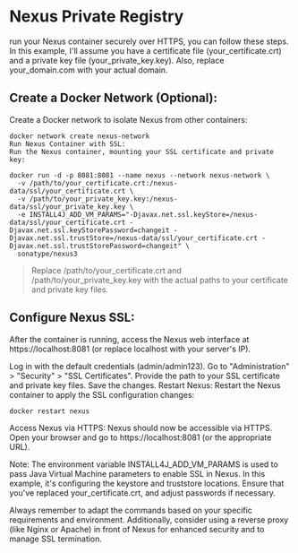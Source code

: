 # Nexus Private Registry

run your Nexus container securely over HTTPS, you can follow these steps. In this example, I'll assume you have a certificate file (your_certificate.crt) and a private key file (your_private_key.key). Also, replace your_domain.com with your actual domain.

## Create a Docker Network (Optional):
Create a Docker network to isolate Nexus from other containers:
```
docker network create nexus-network
Run Nexus Container with SSL:
Run the Nexus container, mounting your SSL certificate and private key:
```
```
docker run -d -p 8081:8081 --name nexus --network nexus-network \
  -v /path/to/your_certificate.crt:/nexus-data/ssl/your_certificate.crt \
  -v /path/to/your_private_key.key:/nexus-data/ssl/your_private_key.key \
  -e INSTALL4J_ADD_VM_PARAMS="-Djavax.net.ssl.keyStore=/nexus-data/ssl/your_certificate.crt -Djavax.net.ssl.keyStorePassword=changeit -Djavax.net.ssl.trustStore=/nexus-data/ssl/your_certificate.crt -Djavax.net.ssl.trustStorePassword=changeit" \
  sonatype/nexus3
```
> Replace /path/to/your_certificate.crt and /path/to/your_private_key.key with the actual paths to your certificate and private key files.

## Configure Nexus SSL:

After the container is running, access the Nexus web interface at https://localhost:8081 (or replace localhost with your server's IP).

Log in with the default credentials (admin/admin123).
Go to "Administration" > "Security" > "SSL Certificates".
Provide the path to your SSL certificate and private key files. Save the changes.
Restart Nexus:
Restart the Nexus container to apply the SSL configuration changes:
```
docker restart nexus
```
Access Nexus via HTTPS:
Nexus should now be accessible via HTTPS. Open your browser and go to https://localhost:8081 (or the appropriate URL).

Note: The environment variable INSTALL4J_ADD_VM_PARAMS is used to pass Java Virtual Machine parameters to enable SSL in Nexus. In this example, it's configuring the keystore and truststore locations. Ensure that you've replaced your_certificate.crt, and adjust passwords if necessary.

Always remember to adapt the commands based on your specific requirements and environment. Additionally, consider using a reverse proxy (like Nginx or Apache) in front of Nexus for enhanced security and to manage SSL termination.
